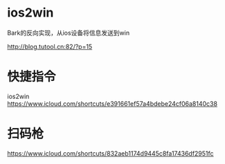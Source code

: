 # ios2win
Bark的反向实现，从ios设备将信息发送到win

http://blog.tutool.cn:82/?p=15

# 快捷指令
ios2win
https://www.icloud.com/shortcuts/e391661ef57a4bdebe24cf06a8140c38

# 扫码枪
https://www.icloud.com/shortcuts/832aeb1174d9445c8fa17436df2951fc
